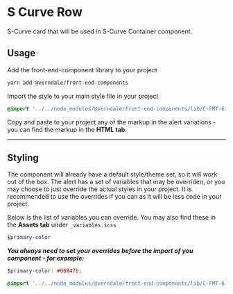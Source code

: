 # S Curve Row

S-Curve card that will be used in S-Curve Container component.

## Usage

Add the front-end-component library to your project

```bash
yarn add @verndale/front-end-components
```

Import the style to your main style file in your project

```scss
@import '../../node_modules/@verndale/front-end-components/lib/C-FMT-6-s-curve-row/styles';
```

Copy and paste to your project any of the markup in the alert variations - you can find the markup in the **HTML tab**.

---

## Styling

The component will already have a default style/theme set, so it will work out of the box.
The alert has a set of variables that may be overriden, or you may choose to just override the actual styles in your project.
It is recommended to use the overrides if you can as it will be less code in your project.

Below is the list of variables you can override. You may also find these in the **Assets tab** under `_variables.scss`

```scss
$primary-color
```

**_You always need to set your overrides before the import of you component - for example:_**

```scss
$primary-color: #06847b;

@import '../../node_modules/@verndale/front-end-components/lib/C-FMT-6-s-curve-row/styles';
```
